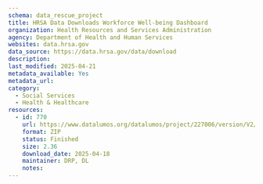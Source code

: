 ```yaml
---
schema: data_rescue_project 
title: HRSA Data Downloads Workforce Well-being Dashboard
organization: Health Resources and Services Administration
agency: Department of Health and Human Services
websites: data.hrsa.gov
data_source: https://data.hrsa.gov/data/download
description: 
last_modified: 2025-04-21
metadata_available: Yes
metadata_url: 
category:
  - Social Services 
  - Health & Healthcare 
resources:
  - id: 770
    url: https://www.datalumos.org/datalumos/project/227006/version/V2/view
    format: ZIP
    status: Finished
    size: 2.36
    download_date: 2025-04-18
    maintainer: DRP, DL
    notes: 
---
```

